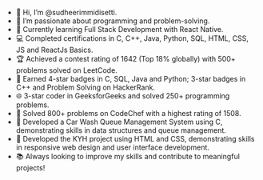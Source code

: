- 👋 Hi, I’m @sudheerimmidisetti.
- 👀 I’m passionate about programming and problem-solving.
- 🌱 Currently learning Full Stack Development with React Native.
- 💻 Completed certifications in C, C++, Java, Python, SQL, HTML, CSS, JS and ReactJs Basics.
- 🏆 Achieved a contest rating of 1642 (Top 18% globally) with 500+ problems solved on LeetCode.
- 🏅 Earned 4-star badges in C, SQL, Java and Python; 3-star badges in C++ and Problem Solving on HackerRank.
- 🌐 3-star coder in GeeksforGeeks and solved 250+ programming problems.
- 🏅 Solved 800+ problems on CodeChef with a highest rating of 1508.
- 🚗 Developed a Car Wash Queue Management System using C, demonstrating skills in data structures and queue management.
- 🏥 Developed the KYH project using HTML and CSS, demonstrating skills in responsive web design and user interface development.
- 📚 Always looking to improve my skills and contribute to meaningful projects!

<!---
sudheerimmidisetti/sudheerimmidisetti is a ✨ special ✨ repository because its `README.md` (this file) appears on your GitHub profile.
You can click the Preview link to take a look at your changes.
--->
